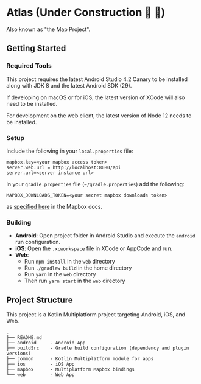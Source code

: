 # Atlas (Under Construction :construction: :construction_worker:)

Also known as "the Map Project".

## Getting Started

### Required Tools

This project requires the latest Android Studio 4.2 Canary to be installed along with JDK 8 and the latest Android SDK (29).

If developing on macOS or for iOS, the latest version of XCode will also need to be installed.

For development on the web client, the latest version of Node 12 needs to be installed.

### Setup

Include the following in your `local.properties` file:

```
mapbox.key=<your mapbox access token>
server.web.url = http://localhost:8080/api
server.url=<server instance url>
```

In your `gradle.properties` file (`~/gradle.properties`) add the following:
```
MAPBOX_DOWNLOADS_TOKEN=<your secret mapbox downloads token>
```
as [specified here](https://docs.mapbox.com/android/maps/overview/) in the Mapbox docs.

### Building

- **Android**: Open project folder in Android Studio and execute the `android` run configuration.
- **iOS**: Open the `.xcworkspace` file in XCode or AppCode and run.
- **Web**:
  - Run `npm install` in the `web` directory
  - Run `./gradlew build` in the home directory
  - Run `yarn` in the `web` directory
  - Then run `yarn start` in the `web` directory

## Project Structure

This project is a Kotlin Multiplatform project targeting Android, iOS, and Web.

```
.
├── README.md
├── android     - Android App
├── buildSrc    - Gradle build configuration (dependency and plugin versions)
├── common      - Kotlin Multiplatform module for apps
├── ios         - iOS App
├── mapbox      - Multiplatform Mapbox bindings
└── web         - Web App
```
